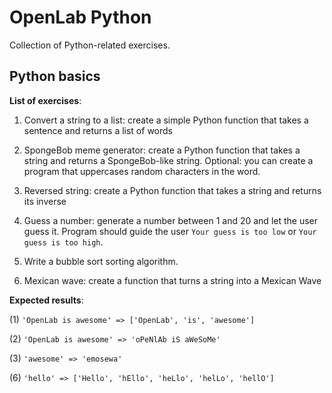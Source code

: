 # OpenLab Python

Collection of Python-related exercises.

## Python basics

**List of exercises**:

1. Convert a string to a list: create a simple Python function that takes a sentence and returns a list of words

2. SpongeBob meme generator: create a Python function that takes a string and returns a SpongeBob-like string. Optional: you can create a program that uppercases random characters in the word.

3. Reversed string: create a Python function that takes a string and returns its inverse

4. Guess a number: generate a number between 1 and 20 and let the user guess it. Program should guide the user `Your guess is too low` or `Your guess is too high`.

5. Write a bubble sort sorting algorithm.

6. Mexican wave: create a function that turns a string into a Mexican Wave

**Expected results**:

(1) `'OpenLab is awesome' => ['OpenLab', 'is', 'awesome']`

(2) `'OpenLab is awesome' => 'oPeNlAb iS aWeSoMe'`

(3) `'awesome' => 'emosewa'`

(6) `'hello' => ['Hello', 'hEllo', 'heLlo', 'helLo', 'hellO']`